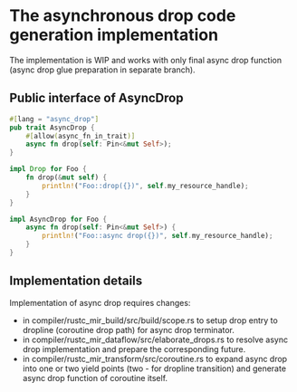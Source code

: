 # The asynchronous drop code generation implementation

The implementation is WIP and works with only final async drop function (async drop glue preparation in separate branch).

## Public interface of AsyncDrop

```rust
#[lang = "async_drop"]
pub trait AsyncDrop {
    #[allow(async_fn_in_trait)]
    async fn drop(self: Pin<&mut Self>);
}

impl Drop for Foo {
    fn drop(&mut self) {
        println!("Foo::drop({})", self.my_resource_handle);
    }
}

impl AsyncDrop for Foo {
    async fn drop(self: Pin<&mut Self>) {
        println!("Foo::async drop({})", self.my_resource_handle);
    }
}
```

## Implementation details

Implementation of async drop requires changes:
* in compiler/rustc_mir_build/src/build/scope.rs to setup drop entry to dropline (coroutine drop path) for async drop terminator.
* in compiler/rustc_mir_dataflow/src/elaborate_drops.rs to resolve async drop implementation and prepare the corresponding future.
* in compiler/rustc_mir_transform/src/coroutine.rs to expand async drop into one or two yield points (two - for dropline transition) and generate async drop function of coroutine itself.
